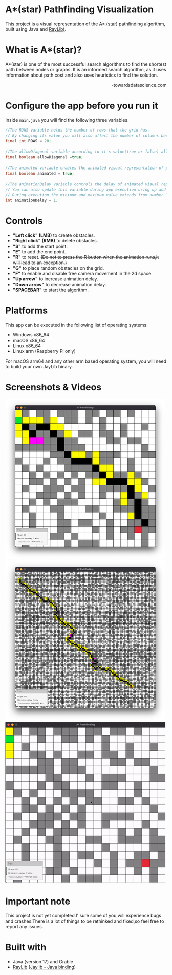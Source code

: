 # A*(star) Pathfinding Visualization 
This project is a visual representation of the [A* (star)](https://en.wikipedia.org/wiki/A*_search_algorithm) pathfinding algorithm, built using Java and [RayLib)](https://www.raylib.com/index.html).

# What is A*(star)?
A*(star) is one of the most successful search algorithms to find the shortest path between nodes or graphs. It is an informed search algorithm, as it uses information about path cost and also uses heuristics to find the solution.

<p align="right">-towardsdatascience.com</p>


# Configure the app before you run it
Inside `main.java` you will find the following three variables.

```java
//The ROWS variable holds the number of rows that the grid has.
// By changing its value you will also affect the number of columns because rows = columns.(DEFAULT = 20)
final int ROWS = 20;

//The allowDiagonal variable according to it's value(true or false) allows diagonal movement.(DEFAULT = true)
final boolean allowDiagonal =true;

//The animated variable enables the animated visual representation of pathfinding.(DEFAULT = true)
final boolean animated = true;

//The animationDelay variable controls the delay of animated visual representation. 
// You can also update this variable during app execution using up and down arrows (Check controls section). 
// During execution the minimum and maximum value extends from number 1 to number 8. (DEFAULT = 1)
int animationDelay = 1;
```

# Controls
* **"Left click" (LMB)** to create obstacles.
* **"Right click" (RMB)** to delete obstacles.
* **"S"** to add the start point.
* **"E"** to add the end point.
* **"R"** to reset. ~~(Do not to press the R button when the animation runs,it will lead to an exception.)~~
* **"G"** to place random obstacles on the grid.
* **"F"** to enable and disable free camera movement in the 2d space.
* **"Up arrow"** to increase animation delay.
* **"Down arrow"** to decrease animation delay.
* **"SPACEBAR"** to start the algorithm.

# Platforms
This app can be executed in the following list of operating systems:
* Windows x86_64
* macOS x86_64
* Linux x86_64
* Linux arm (Raspberry Pi only)

For macOS arm64 and any other arm based operating system, you will need to build your own JayLib binary.

# Screenshots & Videos

<img src="media/Image1.png"  width="500" height="500">
<img src="media/Image2.png"  width="500" height="500">
<img src="media/Gif.gif"  width="500" height="500">


# Important note
This project is not yet completed.I' sure some of you,will experience bugs and crashes.There is a lot of things to be rethinked and fixed,so feel free to report any issues.

# Built with
* Java (version 17) and Grable
* [RayLib](https://www.raylib.com/) ([Jaylib - Java binding](https://github.com/electronstudio/jaylib/))
